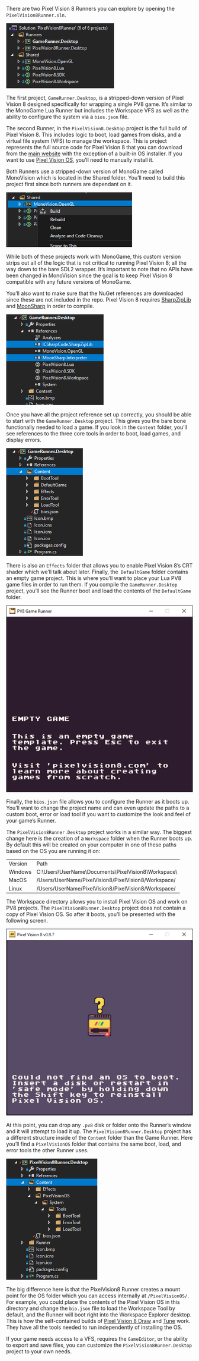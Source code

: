 There are two Pixel Vision 8 Runners you can explore by opening the `PixelVision8Runner.sln`. 

![image alt text](images/PixelVision8Runners_image_0.png)

The first project, `GameRunner.Desktop`, is a stripped-down version of Pixel Vision 8 designed specifically for wrapping a single PV8 game. It’s similar to the MonoGame Lua Runner but includes the Workspace VFS as well as the ability to configure the system via a `bios.json` file. 

The second Runner, in the `PixelVision8.Desktop` project is the full build of Pixel Vision 8. This includes logic to boot, load games from disks, and a virtual file system (VFS) to manage the workspace. This is project represents the full source code for Pixel Vision 8 that you can download from the [main website](https://www.pixelvision8.com) with the exception of a built-in OS installer. If you want to use [Pixel Vision OS](https://github.com/PixelVision8/PixelVisionOS), you’ll need to manually install it.

Both Runners use a stripped-down version of MonoGame called MonoVision which is located in the Shared folder. You’ll need to build this project first since both runners are dependant on it.

![image alt text](images/PixelVision8Runners_image_1.png)

While both of these projects work with MonoGame, this custom version strips out all of the logic that is not critical to running Pixel Vision 8; all the way down to the bare SDL2 wrapper. It’s important to note that no APIs have been changed in MonoVision since the goal is to keep Pixel Vision 8 compatible with any future versions of MonoGame.

You’ll also want to make sure that the NuGet references are downloaded since these are not included in the repo. Pixel Vision 8 requires [SharpZipLib](https://www.nuget.org/packages/SharpZipLib/) and [MoonSharp](https://www.nuget.org/packages/MoonSharp) in order to compile. 

![image alt text](images/PixelVision8Runners_image_2.png)

Once you have all the project reference set up correctly, you should be able to start with the `GameRunner.Desktop` project. This gives you the bare bone functionally needed to load a game. If you look in the `Content` folder, you’ll see references to the three core tools in order to boot, load games, and display errors. 

![image alt text](images/PixelVision8Runners_image_3.png)

There is also an `Effects` folder that allows you to enable Pixel Vision 8’s CRT shader which we’ll talk about later. Finally, the` DefaultGame` folder contains an empty game project. This is where you’ll want to place your Lua PV8 game files in order to run them. If you compile the `GameRunner.Desktop` project, you’ll see the Runner boot and load the contents of the `DefaultGame` folder.

![image alt text](images/PixelVision8Runners_image_4.png)

Finally, the `bios.json` file allows you to configure the Runner as it boots up. You’ll want to change the project name and can even update the paths to a custom boot, error or load tool if you want to customize the look and feel of your game’s Runner.

The `PixelVision8Runner.Desktop` project works in a similar way. The biggest change here is the creation of a `Workspace` folder when the Runner boots up. By default this will be created on your computer in one of these paths based on the OS you are running it on:

<table>
  <tr>
    <td>Version</td>
    <td>Path</td>
  </tr>
  <tr>
    <td>Windows</td>
    <td>C:\Users\UserName\Documents\PixelVision8\Workspace\</td>
  </tr>
  <tr>
    <td>MacOS</td>
    <td>/Users/UserName/PixelVision8/PixelVision8/Workspace/</td>
  </tr>
  <tr>
    <td>Linux</td>
    <td>/Users/UserName/PixelVision8/PixelVision8/Workspace/</td>
  </tr>
</table>


The Workspace directory allows you to install Pixel Vision OS and work on PV8 projects. The `PixelVision8Runner.Desktop` project does not contain a copy of Pixel Vision OS. So after it boots, you’ll be presented with the following screen.

![image alt text](images/PixelVision8Runners_image_5.png)

At this point, you can drop any `.pv8` disk or folder onto the Runner’s window and it will attempt to load it up. The `PixelVision8Runner.Desktop` project has a different structure inside of the `Content` folder than the Game Runner. Here you’ll find a `PixelVisionOS` folder that contains the same boot, load, and error tools the other Runner uses.

![image alt text](images/PixelVision8Runners_image_6.png)

The big difference here is that the PixelVision8 Runner creates a mount point for the OS folder which you can access internally at `/PixelVisionOS/`. For example, you could place the contents of the Pixel Vision OS in this directory and change the `bio.json` file to load the Workspace Tool by default, and the Runner will boot right into the Workspace Explorer desktop. This is how the self-contained builds of [Pixel Vision 8 Draw](https://www.pixelvision8.com/draw) and [Tune](https://www.pixelvision8.com/tune) work. They have all the tools needed to run independently of installing the OS.

If your game needs access to a VFS, requires the `GameEditor`, or the ability to export and save files, you can customize the `PixelVision8Runner.Desktop` project to your own needs.


